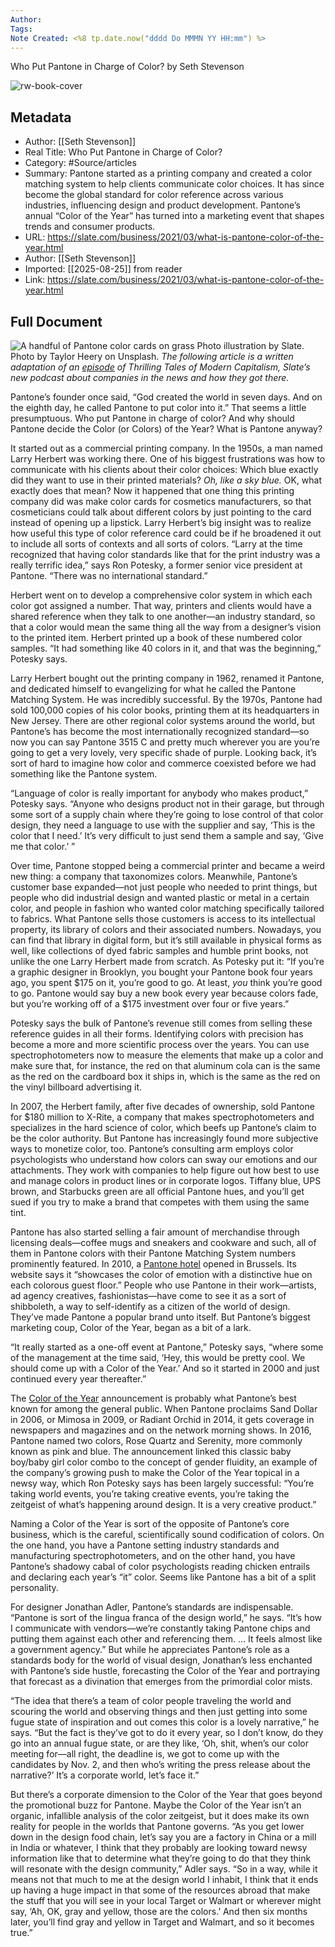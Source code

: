 ```yaml
---
Author: 
Tags:
Note Created: <%8 tp.date.now("dddd Do MMMN YY HH:mm") %>
---
```

Who Put Pantone in Charge of Color? by Seth Stevenson

![rw-book-cover](https://compote.slate.com/images/53a8f786-b07c-4b4a-bf36-ea0e11f79d7c.png?width=1560&rect=1560x1040&offset=0x0)

## Metadata
- Author: [[Seth Stevenson]]
- Real Title: Who Put Pantone in Charge of Color?
- Category: #Source/articles
- Summary: Pantone started as a printing company and created a color matching system to help clients communicate color choices. It has since become the global standard for color reference across various industries, influencing design and product development. Pantone’s annual “Color of the Year” has turned into a marketing event that shapes trends and consumer products.
- URL: https://slate.com/business/2021/03/what-is-pantone-color-of-the-year.html
- Author: [[Seth Stevenson]]
- Imported: [[2025-08-25]] from reader
- Link: https://slate.com/business/2021/03/what-is-pantone-color-of-the-year.html

## Full Document
![A handful of Pantone color cards on grass](https://compote.slate.com/images/53a8f786-b07c-4b4a-bf36-ea0e11f79d7c.png?crop=1560%2C1040%2Cx0%2Cy0&width=2200) Photo illustration by Slate. Photo by Taylor Heery on Unsplash. 
*The following article is a written adaptation of an* [*episode*](https://slate.com/podcasts/thrilling-tales-of-modern-capitalism/2021/02/how-does-pantone-pick-its-color-of-the-year) *of Thrilling Tales of Modern Capitalism, Slate’s new podcast about companies in the news and how they got there.*

Pantone’s founder once said, “God created the world in seven days. And on the eighth day, he called Pantone to put color into it.” That seems a little presumptuous. Who put Pantone in charge of color? And why should Pantone decide the Color (or Colors) of the Year? What is Pantone anyway?

It started out as a commercial printing company. In the 1950s, a man named Larry Herbert was working there. One of his biggest frustrations was how to communicate with his clients about their color choices: Which blue exactly did they want to use in their printed materials? *Oh, like a sky blue.* OK, what exactly does that mean? Now it happened that one thing this printing company did was make color cards for cosmetics manufacturers, so that cosmeticians could talk about different colors by just pointing to the card instead of opening up a lipstick. Larry Herbert’s big insight was to realize how useful this type of color reference card could be if he broadened it out to include all sorts of contexts and all sorts of colors. “Larry at the time recognized that having color standards like that for the print industry was a really terrific idea,” says Ron Potesky, a former senior vice president at Pantone. “There was no international standard.”

Herbert went on to develop a comprehensive color system in which each color got assigned a number. That way, printers and clients would have a shared reference when they talk to one another—an industry standard, so that a color would mean the same thing all the way from a designer’s vision to the printed item. Herbert printed up a book of these numbered color samples. “It had something like 40 colors in it, and that was the beginning,” Potesky says.

Larry Herbert bought out the printing company in 1962, renamed it Pantone, and dedicated himself to evangelizing for what he called the Pantone Matching System. He was incredibly successful. By the 1970s, Pantone had sold 100,000 copies of his color books, printing them at its headquarters in New Jersey. There are other regional color systems around the world, but Pantone’s has become the most internationally recognized standard—so now you can say Pantone 3515 C and pretty much wherever you are you’re going to get a very lovely, very specific shade of purple. Looking back, it’s sort of hard to imagine how color and commerce coexisted before we had something like the Pantone system.

“Language of color is really important for anybody who makes product,” Potesky says. “Anyone who designs product not in their garage, but through some sort of a supply chain where they’re going to lose control of that color design, they need a language to use with the supplier and say, ‘This is the color that I need.’ It’s very difficult to just send them a sample and say, ‘Give me that color.’ ”

Over time, Pantone stopped being a commercial printer and became a weird new thing: a company that taxonomizes colors. Meanwhile, Pantone’s customer base expanded—not just people who needed to print things, but people who did industrial design and wanted plastic or metal in a certain color, and people in fashion who wanted color matching specifically tailored to fabrics. What Pantone sells those customers is access to its intellectual property, its library of colors and their associated numbers. Nowadays, you can find that library in digital form, but it’s still available in physical forms as well, like collections of dyed fabric samples and humble print books, not unlike the one Larry Herbert made from scratch. As Potesky put it: “If you’re a graphic designer in Brooklyn, you bought your Pantone book four years ago, you spent $175 on it, you’re good to go. At least, *you* think you’re good to go. Pantone would say buy a new book every year because colors fade, but you’re working off of a $175 investment over four or five years.”

Potesky says the bulk of Pantone’s revenue still comes from selling these reference guides in all their forms. Identifying colors with precision has become a more and more scientific process over the years. You can use spectrophotometers now to measure the elements that make up a color and make sure that, for instance, the red on that aluminum cola can is the same as the red on the cardboard box it ships in, which is the same as the red on the vinyl billboard advertising it.

In 2007, the Herbert family, after five decades of ownership, sold Pantone for $180 million to X-Rite, a company that makes spectrophotometers and specializes in the hard science of color, which beefs up Pantone’s claim to be the color authority. But Pantone has increasingly found more subjective ways to monetize color, too. Pantone’s consulting arm employs color psychologists who understand how colors can sway our emotions and our attachments. They work with companies to help figure out how best to use and manage colors in product lines or in corporate logos. Tiffany blue, UPS brown, and Starbucks green are all official Pantone hues, and you’ll get sued if you try to make a brand that competes with them using the same tint.

Pantone has also started selling a fair amount of merchandise through licensing deals—coffee mugs and sneakers and cookware and such, all of them in Pantone colors with their Pantone Matching System numbers prominently featured. In 2010, a [Pantone hotel](https://www.pantonehotel.com/) opened in Brussels. Its website says it “showcases the color of emotion with a distinctive hue on each colorous guest floor.” People who use Pantone in their work—artists, ad agency creatives, fashionistas—have come to see it as a sort of shibboleth, a way to self-identify as a citizen of the world of design. They’ve made Pantone a popular brand unto itself. But Pantone’s biggest marketing coup, Color of the Year, began as a bit of a lark.

“It really started as a one-off event at Pantone,” Potesky says, “where some of the management at the time said, ‘Hey, this would be pretty cool. We should come up with a Color of the Year.’ And so it started in 2000 and just continued every year thereafter.”

The [Color of the Year](https://www.pantone.com/color-of-the-year-2021) announcement is probably what Pantone’s best known for among the general public. When Pantone proclaims Sand Dollar in 2006, or Mimosa in 2009, or Radiant Orchid in 2014, it gets coverage in newspapers and magazines and on the network morning shows. In 2016, Pantone named two colors, Rose Quartz and Serenity, more commonly known as pink and blue. The announcement linked this classic baby boy/baby girl color combo to the concept of gender fluidity, an example of the company’s growing push to make the Color of the Year topical in a newsy way, which Ron Potesky says has been largely successful: “You’re taking world events, you’re taking creative events, you’re taking the zeitgeist of what’s happening around design. It is a very creative product.”

Naming a Color of the Year is sort of the opposite of Pantone’s core business, which is the careful, scientifically sound codification of colors. On the one hand, you have a Pantone setting industry standards and manufacturing spectrophotometers, and on the other hand, you have Pantone’s shadowy cabal of color psychologists reading chicken entrails and declaring each year’s “it” color. Seems like Pantone has a bit of a split personality.

For designer Jonathan Adler, Pantone’s standards are indispensable. “Pantone is sort of the lingua franca of the design world,” he says. “It’s how I communicate with vendors—we’re constantly taking Pantone chips and putting them against each other and referencing them. … It feels almost like a government agency.” But while he appreciates Pantone’s role as a standards body for the world of visual design, Jonathan’s less enchanted with Pantone’s side hustle, forecasting the Color of the Year and portraying that forecast as a divination that emerges from the primordial color mists.

“The idea that there’s a team of color people traveling the world and scouring the world and observing things and then just getting into some fugue state of inspiration and out comes this color is a lovely narrative,” he says. “But the fact is they’ve got to do it every year, so I don’t know, do they go into an annual fugue state, or are they like, ‘Oh, shit, when’s our color meeting for—all right, the deadline is, we got to come up with the candidates by Nov. 2, and then who’s writing the press release about the narrative?’ It’s a corporate world, let’s face it.”

But there’s a corporate dimension to the Color of the Year that goes beyond the promotional buzz for Pantone. Maybe the Color of the Year isn’t an organic, infallible analysis of the color zeitgeist, but it does make its own reality for people in the worlds that Pantone governs. “As you get lower down in the design food chain, let’s say you are a factory in China or a mill in India or whatever, I think that they probably are looking toward newsy information like that to determine what they’re going to do that they think will resonate with the design community,” Adler says. “So in a way, while it means not that much to me at the design world I inhabit, I think that it ends up having a huge impact in that some of the resources abroad that make the stuff that you will see in your local Target or Walmart or wherever might say, ‘Ah, OK, gray and yellow, those are the colors.’ And then six months later, you’ll find gray and yellow in Target and Walmart, and so it becomes true.”
